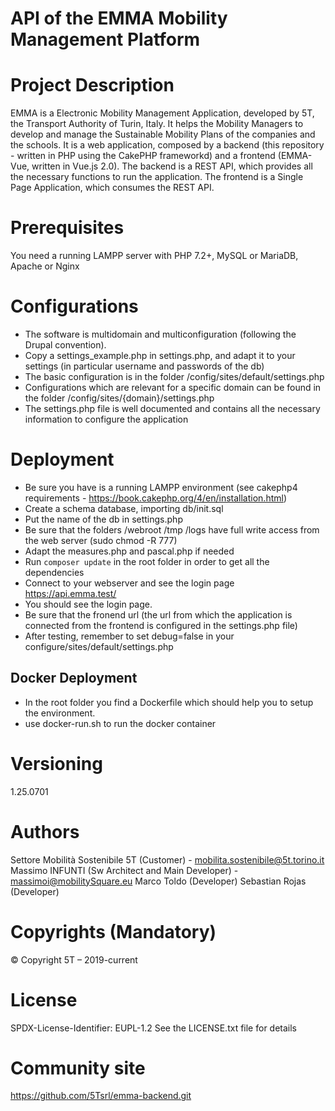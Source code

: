 # API of the EMMA Mobility Management Platform

# Project Description
EMMA is a Electronic Mobility Management Application, developed by 5T, the Transport Authority of Turin, Italy.
It helps the Mobility Managers to develop and manage the Sustainable Mobility Plans of the companies and the schools.
It is a web application, composed by a backend (this repository - written in PHP using the CakePHP frameworkd) and a frontend (EMMA-Vue, written in Vue.js 2.0).
The backend is a REST API, which provides all the necessary functions to run the application.
The frontend is a Single Page Application, which consumes the REST API.

# Prerequisites
You need a running LAMPP server with PHP 7.2+, MySQL or MariaDB, Apache or Nginx

# Configurations
- The software is multidomain and multiconfiguration (following the Drupal convention).
- Copy a settings_example.php in settings.php, and adapt it to your settings (in particular username and passwords of the db)
- The basic configuration is in the folder /config/sites/default/settings.php
- Configurations which are relevant for a specific domain can be found in the folder /config/sites/{domain}/settings.php
- The settings.php file is well documented and contains all the necessary information to configure the application

# Deployment
- Be sure you have is a running LAMPP environment (see cakephp4 requirements - https://book.cakephp.org/4/en/installation.html)
- Create a schema database, importing db/init.sql
- Put the name of the db in settings.php
- Be sure that the folders /webroot /tmp /logs have full write access from the web server (sudo chmod -R 777)
- Adapt the measures.php and pascal.php if needed
- Run ``composer update`` in the root folder in order to get all the dependencies
- Connect to your webserver and see the login page https://api.emma.test/
- You should see the login page.
- Be sure that the fronend url (the url from which the application is connected from the frontend is configured in the settings.php file)
- After testing, remember to set debug=false in your configure/sites/default/settings.php

## Docker Deployment
- In the root folder you find a Dockerfile which should help you to setup the environment.
- use docker-run.sh to run the docker container

# Versioning
1.25.0701

# Authors
Settore Mobilità Sostenibile 5T (Customer) - mobilita.sostenibile@5t.torino.it
Massimo INFUNTI (Sw Architect and Main Developer) - massimoi@mobilitySquare.eu
Marco Toldo (Developer)
Sebastian Rojas (Developer)

# Copyrights (Mandatory)
© Copyright 5T – 2019-current

# License
SPDX-License-Identifier: EUPL-1.2
See the LICENSE.txt file for details

# Community site
https://github.com/5Tsrl/emma-backend.git
